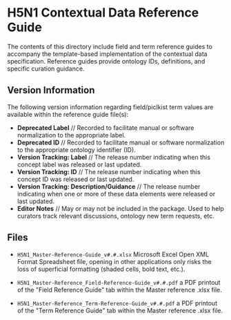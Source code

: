 # H5N1 Contextual Data Reference Guide

The contents of this directory include field and term reference guides to accompany the template-based implementation of the <INSERT NAME> contextual data specification. Reference guides provide ontology IDs, definitions, and specific curation guidance.

## Version Information

The following version information regarding field/piclkist term values are available within the reference guide file(s):

- **Deprecated Label** // Recorded to facilitate manual or software normalization to the appropriate label.
- **Deprecated ID** // Recorded to facilitate manual or software normalization to the appropriate ontology identifier (ID).
- **Version Tracking: Label** // The release number indicating when this concept label was released or last updated.
- **Version Tracking: ID** // The release number indicating when this concept ID was released or last updated.
- **Version Tracking: Description/Guidance** // The release number indicating when one or more of these data elements were released or last updated.
- **Editor Notes** // May or may not be included in the package. Used to help curators track relevant discussions, ontology new term requests, etc.

## Files

- `H5N1_Master-Reference-Guide_v#.#.xlsx` 
Microsoft Excel Open XML Format Spreadsheet file, opening in other applications only risks the loss of superficial formatting (shaded cells, bold text, etc.).

- `H5N1_Master-Reference_Field-Reference-Guide_v#.#.pdf` a PDF printout of the "Field Reference Guide" tab within the Master reference .xlsx file.

- `H5N1_Master-Reference_Term-Reference-Guide_v#.#.pdf` a PDF printout of the "Term Reference Guide" tab within the Master reference .xlsx file.

